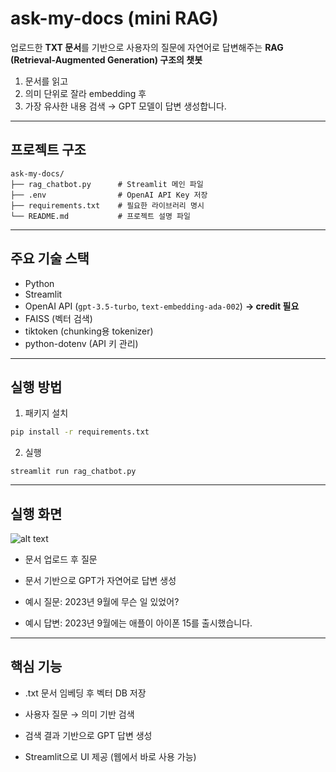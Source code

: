 # ask-my-docs (mini RAG)

업로드한 **TXT 문서**를 기반으로 사용자의 질문에 자연어로 답변해주는 **RAG (Retrieval-Augmented Generation) 구조의 챗봇**

1. 문서를 읽고  
2. 의미 단위로 잘라 embedding 후  
3. 가장 유사한 내용 검색 → GPT 모델이 답변 생성합니다.

---

## 프로젝트 구조
```
ask-my-docs/
├── rag_chatbot.py      # Streamlit 메인 파일
├── .env                # OpenAI API Key 저장
├── requirements.txt    # 필요한 라이브러리 명시
└── README.md           # 프로젝트 설명 파일
```


---

## 주요 기술 스택
- Python
- Streamlit
- OpenAI API (`gpt-3.5-turbo`, `text-embedding-ada-002`) **→  credit 필요**
- FAISS (벡터 검색)
- tiktoken (chunking용 tokenizer)
- python-dotenv (API 키 관리)

---

## 실행 방법
1. 패키지 설치
```bash
pip install -r requirements.txt
```

2. 실행
```
streamlit run rag_chatbot.py
```

---
## 실행 화면

![alt text](<스크린샷 2025-03-21 오후 2.54.39.png>)
- 문서 업로드 후 질문

- 문서 기반으로 GPT가 자연어로 답변 생성

- 예시 질문: 2023년 9월에 무슨 일 있었어?

- 예시 답변: 2023년 9월에는 애플이 아이폰 15를 출시했습니다.

---
## 핵심 기능

- .txt 문서 임베딩 후 벡터 DB 저장

- 사용자 질문 → 의미 기반 검색

- 검색 결과 기반으로 GPT 답변 생성

- Streamlit으로 UI 제공 (웹에서 바로 사용 가능)

